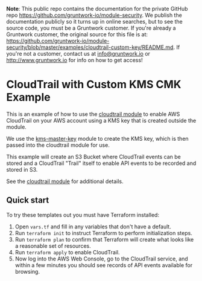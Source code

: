 **Note**: This public repo contains the documentation for the private GitHub repo <https://github.com/gruntwork-io/module-security>.
We publish the documentation publicly so it turns up in online searches, but to see the source code, you must be a Gruntwork customer.
If you're already a Gruntwork customer, the original source for this file is at: <https://github.com/gruntwork-io/module-security/blob/master/examples/cloudtrail-custom-key/README.md>.
If you're not a customer, contact us at <info@gruntwork.io> or <http://www.gruntwork.io> for info on how to get access!

# CloudTrail with Custom KMS CMK Example

This is an example of how to use the [cloudtrail module](/modules/cloudtrail) to enable AWS CloudTrail on your AWS
account using a KMS key that is created outside the module.

We use the [kms-master-key](/modules/kms-master-key) module to create the KMS key, which is then passed into the
cloudtrail module for use.

This example will create an S3 Bucket where CloudTrail events can be stored and a CloudTrail "Trail" itself to enable
API events to be recorded and stored in S3.

See the [cloudtrail module](/modules/cloudtrail) for additional details.

## Quick start

To try these templates out you must have Terraform installed:

1. Open `vars.tf` and fill in any variables that don't have a default.
1. Run `terraform init` to instruct Terraform to perform initialization steps.
1. Run `terraform plan` to confirm that Terraform will create what looks like a reasonable set of resources.
1. Run `terraform apply` to enable CloudTrail.
1. Now log into the AWS Web Console, go to the CloudTrail service, and within a few minutes you should see records of
   API events available for browsing.
